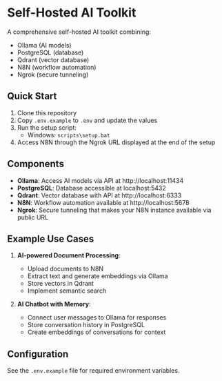 # Self-Hosted AI Toolkit

A comprehensive self-hosted AI toolkit combining:
- Ollama (AI models)
- PostgreSQL (database)
- Qdrant (vector database)
- N8N (workflow automation)
- Ngrok (secure tunneling)

## Quick Start

1. Clone this repository
2. Copy `.env.example` to `.env` and update the values
3. Run the setup script:
   - Windows: `scripts\setup.bat`
4. Access N8N through the Ngrok URL displayed at the end of the setup

## Components

- **Ollama**: Access AI models via API at http://localhost:11434
- **PostgreSQL**: Database accessible at localhost:5432
- **Qdrant**: Vector database with API at http://localhost:6333
- **N8N**: Workflow automation available at http://localhost:5678
- **Ngrok**: Secure tunneling that makes your N8N instance available via public URL

## Example Use Cases

1. **AI-powered Document Processing**:
   - Upload documents to N8N
   - Extract text and generate embeddings via Ollama
   - Store vectors in Qdrant
   - Implement semantic search

2. **AI Chatbot with Memory**:
   - Connect user messages to Ollama for responses
   - Store conversation history in PostgreSQL
   - Create embeddings of conversations for context

## Configuration

See the `.env.example` file for required environment variables.